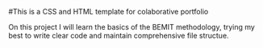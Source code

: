 #This is a CSS and HTML template for colaborative portfolio

On this project I will learn the basics of the BEMIT methodology, trying my best
to write clear code and maintain comprehensive file structue.